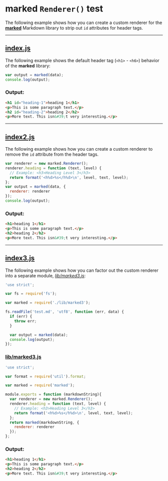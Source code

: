 # marked `Renderer()` test

The following example shows how you can create a custom renderer for the [**marked**](https://github.com/chjj/marked) Markdown library to strip out `id` attributes for header tags.

---

## [index.js](/index.js)

The following example shows the default header tag (`<h1>` - `<h6>`) behavior of the **marked** library:

```js
var output = marked(data);
console.log(output);
```

### Output:

```html
<h1 id="heading-1">heading 1</h1>
<p>This is some paragraph text.</p>
<h2 id="heading-2">heading 2</h2>
<p>More text. This isn&#39;t very interesting.</p>
```

---

## [index2.js](/index2.js)

The following example shows how you can create a custom renderer to remove the `id` attribute from the header tags.

```js
var renderer = new marked.Renderer();
renderer.heading = function (text, level) {
  // Example: <h3>Heading Level 3</h3>
  return format('<h%d>%s</h%d>\n', level, text, level);
};
var output = marked(data, {
  renderer: renderer
});
console.log(output);
```

### Output:

```html
<h1>heading 1</h1>
<p>This is some paragraph text.</p>
<h2>heading 2</h2>
<p>More text. This isn&#39;t very interesting.</p>
```

---

## [index3.js](/index3.js)

The following example shows how you can factor out the custom renderer into a separate module, [_lib/marked3.js_](/lib/marked3.js):

```js
'use strict';

var fs = require('fs');

var marked = require('./lib/marked3');

fs.readFile('test.md', 'utf8', function (err, data) {
  if (err) {
    throw err;
  }

  var output = marked(data);
  console.log(output);
});
```

### [lib/marked3.js](/lib/marked3.js)

```js
'use strict';

var format = require('util').format;

var marked = require('marked');

module.exports = function (markdownString){
  var renderer = new marked.Renderer();
  renderer.heading = function (text, level) {
    // Example: <h3>Heading Level 3</h3>
    return format('<h%d>%s</h%d>\n', level, text, level);
  };
  return marked(markdownString, {
    renderer: renderer
  });
};
```

### Output: 

```html
<h1>heading 1</h1>
<p>This is some paragraph text.</p>
<h2>heading 2</h2>
<p>More text. This isn&#39;t very interesting.</p>
```